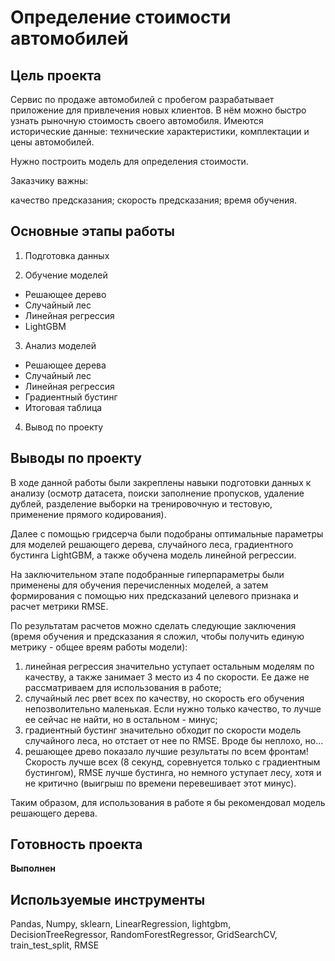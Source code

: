 # Определение стоимости автомобилей

## Цель проекта
Сервис по продаже автомобилей с пробегом разрабатывает приложение для привлечения новых клиентов. В нём можно быстро узнать рыночную стоимость своего автомобиля. Имеются исторические данные: технические характеристики, комплектации и цены автомобилей.

Нужно построить модель для определения стоимости.

Заказчику важны:

качество предсказания;
скорость предсказания;
время обучения.

## Основные этапы работы
1. Подготовка данных
     
2. Обучение моделей
- Решающее дерево
- Случайный лес
- Линейная регрессия
- LightGBM
      
3. Анализ моделей
- Решающее дерева
- Случайный лес
- Линейная регрессия
- Градиентный бустинг
- Итоговая таблица
        
4. Вывод по проекту

## Выводы по проекту
В ходе данной работы были закреплены навыки подготовки данных к анализу (осмотр датасета, поиски заполнение пропусков, удаление дублей, разделение выборки на тренировочную и тестовую, применение прямого кодирования). 
    
Далее с помощью гридсерча были подобраны оптимальные параметры для моделей решающего дерева, случайного леса, градиентного бустинга LightGBM, а также обучена модель линейной регрессии.
    
На заключительном этапе подобранные гиперпараметры были применены для обучения перечисленных моделей, а затем формирования с помощью них предсказаний целевого признака и расчет метрики RMSE.
    
По результатам расчетов можно сделать следующие заключения (время обучения и предсказания я сложил, чтобы получить единую метрику - общее вреям работы модели):
    
1. линейная регрессия значительно уступает остальным моделям по качеству, а также занимает 3 место из 4 по скорости. Ее даже не рассматриваем для использования в работе;
2. случайный лес рвет всех по качеству, но скорость его обучения непозволительно маленькая. Если нужно только качество, то лучше ее сейчас не найти, но в остальном - минус;
3. градиентный бустинг значительно обходит по скорости модель случайного леса, но отстает от нее по RMSE. Вроде бы неплохо, но...
4. решающее древо показало лучшие результаты по всем фронтам! Скорость лучше всех (8 секунд, соревнуется только с градиентным бустингом), RMSE лучше бустинга, но немного уступает лесу, хотя и не критично (выигрыш по времени перевешивает этот минус). 
    
Таким образом, для использования в работе я бы рекомендовал модель решающего дерева.


## Готовность проекта 
**Выполнен**

## Используемые инструменты
Pandas, Numpy, sklearn, LinearRegression, lightgbm, DecisionTreeRegressor, RandomForestRegressor, GridSearchCV, train_test_split, RMSE
